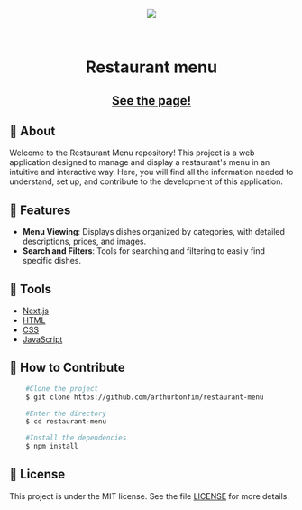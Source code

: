 <p align="center">
  <img src="./public/assets/page.gif.gif">
</p>

﻿<h1 align='center'>
    <p>Restaurant menu</p>
</h1>

<h2 align="center">
  <a href="https://restaurant-menu-ten-bice.vercel.app/"'>
    See the page!
  </a>
</h2>

## 🥘 About 
Welcome to the Restaurant Menu repository! This project is a web application designed to manage and display a restaurant's menu in an intuitive and interactive way. Here, you will find all the information needed to understand, set up, and contribute to the development of this application.

## 🦐 Features
- **Menu Viewing**: Displays dishes organized by categories, with detailed descriptions, prices, and images.
- **Search and Filters**: Tools for searching and filtering to easily find specific dishes.

## 🔨 Tools
- [Next.js](https://nextjs.org/)
- [HTML](https://developer.mozilla.org/en-US/docs/Web/HTML)
- [CSS](https://developer.mozilla.org/pt-BR/docs/Web/CSS)
- [JavaScript](https://developer.mozilla.org/en-US/docs/Web/JavaScript)

## 🔴 How to Contribute
```bash
    #Clone the project
    $ git clone https://github.com/arthurbonfim/restaurant-menu
```
```bash
    #Enter the directory
    $ cd restaurant-menu
```
```bash
    #Install the dependencies
    $ npm install
```
## 📜 License
This project is under the MIT license. See the file [LICENSE](LICENSE.md) for more details.

